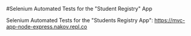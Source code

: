 #Selenium Automated Tests for the "Student Registry" App

Selenium Automated Tests for the "Students Registry App": https://mvc-app-node-express.nakov.repl.co
